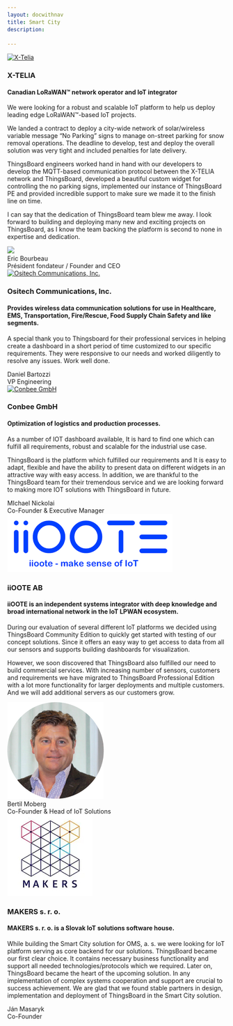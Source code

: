 ```yaml
---
layout: docwithnav
title: Smart City
description: 

---
```


<div class="customer-block">
    <a href="https://x-telia.com/">
        <div class="customer-logo">
            <img width="" src="/images/customers/x-telia.png" alt="X-Telia">
        </div>
    </a>
    <div class="customer-content">
        <h3 id="x-telia">
            X-TELIA 
        </h3>
        <h4>
            Canadian LoRaWAN™ network operator and IoT integrator
        </h4>    
        <p>
        We were looking for a robust and scalable IoT platform to help us deploy leading edge LoRaWAN™-based IoT projects.
        </p> 
        <p>
        We landed a contract to deploy a city-wide network of solar/wireless variable message “No Parking” signs to manage on-street parking for snow removal operations.  The deadline to develop, test and deploy the overall solution was very tight and included penalties for late delivery.
        </p> 
        <p>
        ThingsBoard engineers worked hand in hand with our developers to develop the MQTT-based communication protocol between the X-TELIA network and ThingsBoard, developed a beautiful custom widget for controlling the no parking signs, implemented our instance of ThingsBoard PE and provided incredible support to make sure we made it to the finish line on time.
        </p> 
        <p>
        I can say that the dedication of ThingsBoard team blew me away. I look forward to building and deploying many new and exciting projects on ThingsBoard, as I know the team backing the platform is second to none in expertise and dedication.
        </p>
        <div class="person-logo-container">
            <img class="person-logo" src="/images/customers/x-telia-person.jpg"/>
            <div class="person-title">
                Eric Bourbeau <br/>
                Président fondateur / Founder and CEO
            </div>
        </div>
    </div>
</div>


<div class="customer-block">
    <a href="https://www.ositech.com/">
        <div class="customer-logo">
            <img width="" src="/images/customers/ositech.png" alt="Ositech Communications, Inc.">
        </div>
    </a>
    <div class="customer-content">
        <h3 id="ositech">
            Ositech Communications, Inc.
        </h3>
        <h4>
            Provides wireless data communication solutions for use in Healthcare, EMS, Transportation, Fire/Rescue, Food Supply Chain Safety and like segments.
        </h4>  
        <p>
        A special thank you to Thingsboard for their professional services in helping create a dashboard in a short period of time customized to our specific requirements. They were responsive to our needs and worked diligently to resolve any issues. Work well done. 
        </p> 
        <div class="person-logo-container">
            <div class="person-title">
                Daniel Bartozzi <br/>
                VP Engineering
            </div>
        </div>
    </div>
</div>

<div class="customer-block">
    <a href="https://www.conbee.eu/">
        <div class="customer-logo">
            <img width="" src="/images/customers/conbee.svg" alt="Conbee GmbH">
        </div>
    </a>
    <div class="customer-content">
        <h3 id="conbee">
            Conbee GmbH
        </h3>
        <h4>
            Optimization of logistics and production processes.
        </h4>  
        <p>
            As a number of IOT dashboard available, It is hard to find one which can fulfill all requirements, robust and scalable for the industrial use case.  
        </p>
        <p>
            ThingsBoard is the platform which fulfilled our requirements and It is easy to adapt, flexible and have the ability to present data on different widgets in an attractive way with easy access. In addition, we are thankful to the ThingsBoard team for their tremendous service and we are looking forward to making more IOT solutions with ThingsBoard in future.
        </p> 
        <div class="person-logo-container">
            <div class="person-title">
                MIchael Nickolai <br/>
                Co-Founder & Executive Manager
            </div>
        </div>
    </div>
</div>

<div class="customer-block">
    <a href="https://www.iioote.com/">
        <div class="customer-logo">
            <img width="" src="/images/customers/iioote.png" alt="iiOOTE AB">
        </div>
    </a>
    <div class="customer-content">
        <h3 id="iioote">
            iiOOTE AB
        </h3>
        <h4>
            iiOOTE is an independent systems integrator with deep knowledge and broad international network in the IoT LPWAN ecosystem. 
        </h4>  
        <p>
           During our evaluation of several different IoT platforms we decided using ThingsBoard Community Edition to quickly get started with testing of our concept solutions. Since it offers an easy way to get access to data from all our sensors and supports building dashboards for visualization.  
        </p>
        <p>
           However, we soon discovered that ThingsBoard also fulfilled our need to build commercial services. With increasing number of sensors, customers and requirements we have migrated to ThingsBoard Professional Edition with a lot more functionality for larger deployments and multiple customers. And we will add additional servers as our customers grow.
        </p> 
        <div class="person-logo-container">
        <img class="person-logo" src="/images/customers/bertil.png"/>
            <div class="person-title">
                Bertil Moberg  <br/>
                Co-Founder & Head of IoT Solutions
            </div>
        </div>
    </div>
</div>

<div class="customer-block">
    <a href="https://www.makers.sk/">
        <div class="customer-logo">
            <img width="" src="/images/customers/makerssro.jpg" alt="Makers s. r. o.">
        </div>
    </a>
    <div class="customer-content">
        <h3 id="makers">
            MAKERS s. r. o.
        </h3>
        <h4>
           MAKERS s. r. o. is a Slovak IoT solutions software house.  
        </h4>  
        <p>
           While building the Smart City solution for OMS, a. s. we were looking for IoT platform serving as core backend for our solutions. ThingsBoard became our first clear choice. It contains necessary business functionality and support all needed technologies/protocols which we required. Later on, ThingsBoard became the heart of the upcoming solution. In any implementation of complex systems cooperation and support are crucial to success achievement. We are glad that we found stable partners in design, implementation and deployment of ThingsBoard in the Smart City solution.  
        </p> 
        <div class="person-logo-container">
            <div class="person-title">
                Ján Masaryk  <br/>
                Co-Founder 
                     </div>
                </div>
            </div>
        </div>